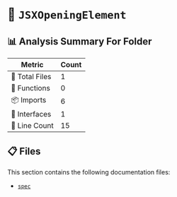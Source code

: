 # 📁 `JSXOpeningElement`

## 📊 Analysis Summary For Folder

| Metric | Count |
|--------|-------|
| 📁 Total Files | 1 |
| 🔧 Functions | 0 |
| 📦 Imports | 6 |
| 📐 Interfaces | 1 |
| 🔢 Line Count | 15 |


## 📋 Files

This section contains the following documentation files:

- [`spec`](./spec.md)